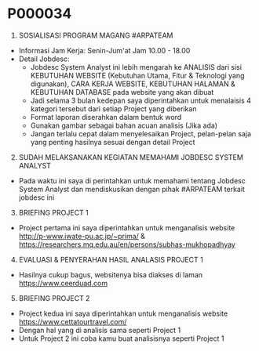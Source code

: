 # P000034

1. SOSIALISASI PROGRAM MAGANG #ARPATEAM
- Informasi Jam Kerja: Senin-Jum'at Jam 10.00 - 18.00
- Detail Jobdesc:
	- Jobdesc System Analyst ini lebih mengarah ke ANALISIS dari sisi KEBUTUHAN WEBSITE (Kebutuhan Utama, Fitur & Teknologi yang digunakan), CARA KERJA WEBSITE, KEBUTUHAN HALAMAN & KEBUTUHAN DATABASE pada website yang akan dibuat
	- Jadi selama 3 bulan kedepan saya diperintahkan untuk menalaisis 4 kategori tersebut dari setiap Project yang diberikan
	- Format laporan diserahkan dalam bentuk word
	- Gunakan gambar sebagai bahan acuan analisis (Jika ada)
	- Jangan terlalu cepat dalam menyelesaikan Project, pelan-pelan saja yang penting hasilnya sesuai dengan detail Project

2. SUDAH MELAKSANAKAN KEGIATAN MEMAHAMI JOBDESC SYSTEM ANALYST
- Pada waktu ini saya di perintahkan untuk memahami tentang Jobdesc System Analyst dan mendiskusikan dengan pihak #ARPATEAM terkait jobdesc ini

3. BRIEFING PROJECT 1
- Project pertama ini saya diperintahkan untuk menganalisis website http://p-www.iwate-pu.ac.jp/~prima/ & https://researchers.mq.edu.au/en/persons/subhas-mukhopadhyay

4. EVALUASI & PENYERAHAN HASIL ANALASIS PROJECT 1
- Hasilnya cukup bagus, websitenya bisa diakses di laman https://www.ceerduad.com

5. BRIEFING PROJECT 2
- Project kedua ini saya diperintahkan untuk menganalisis website https://www.cettatourtravel.com/
- Dengan hal yang di analisis sama seperti Project 1
- Untuk Project 2 ini coba kamu buat analisisnya seperti Project 1